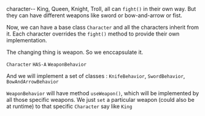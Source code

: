 character-- King, Queen, Knight, Troll, all can `fight()` in their own way. But they can have different weapons like sword or bow-and-arrow or fist.

Now, we can have a base class `Character` and all the characters inherit from it. Each character overrides the `fight()` method to provide their own implementation.

The changing thing is weapon. So we enccapsulate it.

 `Character` `HAS-A` `WeaponBehavior`

 And we will implement a set of classes : `KnifeBehavior`, `SwordBehavior`, `BowAndArrowBehavior`

 `WeaponBehavior` will have method `useWeapon()`, which will be implemented by all those specific weapons. We just `set` a particular weapon (could also be at runtime) to that specific `Character` say like `King` 
